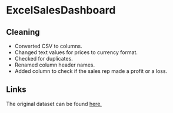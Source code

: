 # ExcelSalesDashboard
## Cleaning

- Converted CSV to columns.
- Changed text values for prices to currency format.
- Checked for duplicates.
- Renamed column header names.
- Added column to check if the sales rep made a profit or a loss.

## Links

The original dataset can be found [here.](https://www.kaggle.com/datasets/prajwal6362venom/choclate-sales-project)
